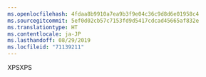 ```yaml
---
ms.openlocfilehash: 4fdaa8b9910a7ea9b3f9e04c36c9d8d6e01958c4
ms.sourcegitcommit: 5ef0d02cb57c7153fd9d5417cdcad45665af832e
ms.translationtype: HT
ms.contentlocale: ja-JP
ms.lasthandoff: 08/29/2019
ms.locfileid: "71139211"
---
```

<span data-ttu-id="90144-101">XPS</span><span class="sxs-lookup"><span data-stu-id="90144-101">XPS</span></span>